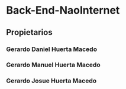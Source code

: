 # Back-End-NaoInternet

## Propietarios
### Gerardo Daniel Huerta Macedo
### Gerardo Manuel Huerta Macedo
### Gerardo Josue Huerta Macedo

